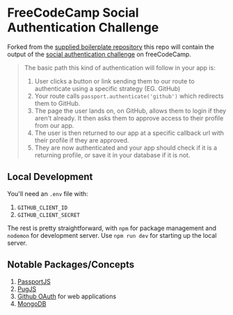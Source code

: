 # FreeCodeCamp Social Authentication Challenge

Forked from the [supplied boilerplate repository](https://github.com/freeCodeCamp/boilerplate-socialauth) this repo will contain the output of the [social authentication challenge](https://www.freecodecamp.org/learn/quality-assurance/advanced-node-and-express/implementation-of-social-authentication) on freeCodeCamp.

> The basic path this kind of authentication will follow in your app is:
> 
> 1. User clicks a button or link sending them to our route to authenticate using a specific strategy (EG. GitHub)
> 1. Your route calls `passport.authenticate('github')` which redirects them to GitHub.
> 1. The page the user lands on, on GitHub, allows them to login if they aren't already. It then asks them to approve access to their profile from our app.
> 1. The user is then returned to our app at a specific callback url with their profile if they are approved.
> 1. They are now authenticated and your app should check if it is a returning profile, or save it in your database if it is not.

## Local Development

You'll need an `.env` file with:

1. `GITHUB_CLIENT_ID`
1. `GITHUB_CLIENT_SECRET`

The rest is pretty straightforward, with `npm` for package management and `nodemon` for development server. Use `npm run dev` for starting up the local server.

## Notable Packages/Concepts

1. [PassportJS](https://passportjs.org/)
1. [PugJS](https://pugjs.org/api/getting-started.html)
1. [Github OAuth](https://docs.github.com/en/developers/apps/identifying-and-authorizing-users-for-github-apps#web-application-flow) for web applications
1. [MongoDB](https://www.npmjs.com/package/mongodb)
